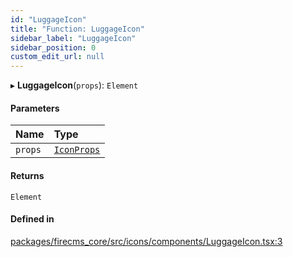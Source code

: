 ```yaml
---
id: "LuggageIcon"
title: "Function: LuggageIcon"
sidebar_label: "LuggageIcon"
sidebar_position: 0
custom_edit_url: null
---
```


▸ **LuggageIcon**(`props`): `Element`

#### Parameters

| Name | Type |
| :------ | :------ |
| `props` | [`IconProps`](../types/IconProps.md) |

#### Returns

`Element`

#### Defined in

[packages/firecms_core/src/icons/components/LuggageIcon.tsx:3](https://github.com/FireCMSco/firecms/blob/d45f3739/packages/firecms_core/src/icons/components/LuggageIcon.tsx#L3)
